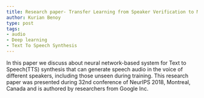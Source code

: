 ```yaml
---
title: Research paper- Transfer Learning from Speaker Verification to Multispeaker Text-To-Speech Synthesis
author: Kurian Benoy
type: post
tags:
- audio
- Deep learning
- Text To Speech Synthesis
---
```


In this paper we discuss about neural network-based system for Text to Speech(TTS) synthesis that can generate speech
audio in the voice of different speakers, including those unseen during training. This research paper was presented
during 32nd conference of NeurIPS 2018, Montreal, Canada and is authored by researchers from Google Inc.


